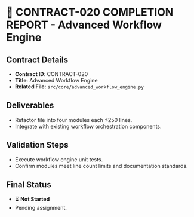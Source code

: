# 🎯 CONTRACT-020 COMPLETION REPORT - Advanced Workflow Engine

## Contract Details
- **Contract ID**: CONTRACT-020
- **Title**: Advanced Workflow Engine
- **Related File**: `src/core/advanced_workflow_engine.py`

## Deliverables
- Refactor file into four modules each ≤250 lines.
- Integrate with existing workflow orchestration components.

## Validation Steps
- Execute workflow engine unit tests.
- Confirm modules meet line count limits and documentation standards.

## Final Status
- ⏳ **Not Started**
- Pending assignment.
